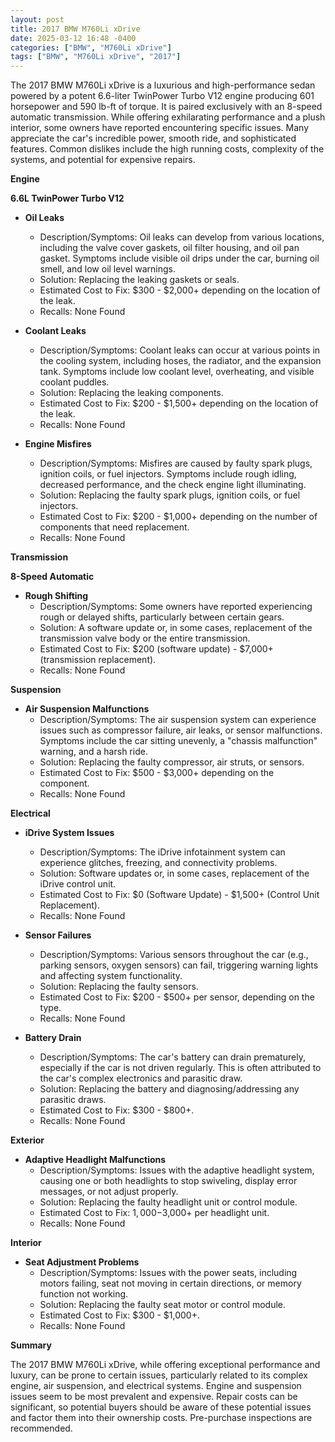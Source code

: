 ```yaml
---
layout: post
title: 2017 BMW M760Li xDrive
date: 2025-03-12 16:48 -0400
categories: ["BMW", "M760Li xDrive"]
tags: ["BMW", "M760Li xDrive", "2017"]
---
```

The 2017 BMW M760Li xDrive is a luxurious and high-performance sedan powered by a potent 6.6-liter TwinPower Turbo V12 engine producing 601 horsepower and 590 lb-ft of torque. It is paired exclusively with an 8-speed automatic transmission. While offering exhilarating performance and a plush interior, some owners have reported encountering specific issues. Many appreciate the car's incredible power, smooth ride, and sophisticated features. Common dislikes include the high running costs, complexity of the systems, and potential for expensive repairs.

**Engine**

**6.6L TwinPower Turbo V12**

*   **Oil Leaks**
    *   Description/Symptoms: Oil leaks can develop from various locations, including the valve cover gaskets, oil filter housing, and oil pan gasket. Symptoms include visible oil drips under the car, burning oil smell, and low oil level warnings.
    *   Solution: Replacing the leaking gaskets or seals.
    *   Estimated Cost to Fix: $300 - $2,000+ depending on the location of the leak.
    *   Recalls: None Found

*   **Coolant Leaks**
    *   Description/Symptoms: Coolant leaks can occur at various points in the cooling system, including hoses, the radiator, and the expansion tank. Symptoms include low coolant level, overheating, and visible coolant puddles.
    *   Solution: Replacing the leaking components.
    *   Estimated Cost to Fix: $200 - $1,500+ depending on the location of the leak.
    *   Recalls: None Found

*   **Engine Misfires**
    *   Description/Symptoms: Misfires are caused by faulty spark plugs, ignition coils, or fuel injectors. Symptoms include rough idling, decreased performance, and the check engine light illuminating.
    *   Solution: Replacing the faulty spark plugs, ignition coils, or fuel injectors.
    *   Estimated Cost to Fix: $200 - $1,000+ depending on the number of components that need replacement.
    *   Recalls: None Found

**Transmission**

**8-Speed Automatic**

*   **Rough Shifting**
    *   Description/Symptoms: Some owners have reported experiencing rough or delayed shifts, particularly between certain gears.
    *   Solution: A software update or, in some cases, replacement of the transmission valve body or the entire transmission.
    *   Estimated Cost to Fix: $200 (software update) - $7,000+ (transmission replacement).
    *   Recalls: None Found

**Suspension**

*   **Air Suspension Malfunctions**
    *   Description/Symptoms: The air suspension system can experience issues such as compressor failure, air leaks, or sensor malfunctions. Symptoms include the car sitting unevenly, a "chassis malfunction" warning, and a harsh ride.
    *   Solution: Replacing the faulty compressor, air struts, or sensors.
    *   Estimated Cost to Fix: $500 - $3,000+ depending on the component.
    *   Recalls: None Found

**Electrical**

*   **iDrive System Issues**
    *   Description/Symptoms: The iDrive infotainment system can experience glitches, freezing, and connectivity problems.
    *   Solution: Software updates or, in some cases, replacement of the iDrive control unit.
    *   Estimated Cost to Fix: $0 (Software Update) - $1,500+ (Control Unit Replacement).
    *   Recalls: None Found

*   **Sensor Failures**
    *   Description/Symptoms: Various sensors throughout the car (e.g., parking sensors, oxygen sensors) can fail, triggering warning lights and affecting system functionality.
    *   Solution: Replacing the faulty sensors.
    *   Estimated Cost to Fix: $200 - $500+ per sensor, depending on the type.
    *   Recalls: None Found

*   **Battery Drain**
    *   Description/Symptoms: The car's battery can drain prematurely, especially if the car is not driven regularly. This is often attributed to the car's complex electronics and parasitic draw.
    *   Solution: Replacing the battery and diagnosing/addressing any parasitic draws.
    *   Estimated Cost to Fix: $300 - $800+.
    *   Recalls: None Found

**Exterior**

*   **Adaptive Headlight Malfunctions**
    *   Description/Symptoms: Issues with the adaptive headlight system, causing one or both headlights to stop swiveling, display error messages, or not adjust properly.
    *   Solution: Replacing the faulty headlight unit or control module.
    *   Estimated Cost to Fix: $1,000-$3,000+ per headlight unit.
    *   Recalls: None Found

**Interior**

*   **Seat Adjustment Problems**
    *   Description/Symptoms: Issues with the power seats, including motors failing, seat not moving in certain directions, or memory function not working.
    *   Solution: Replacing the faulty seat motor or control module.
    *   Estimated Cost to Fix: $300 - $1,000+.
    *   Recalls: None Found

**Summary**

The 2017 BMW M760Li xDrive, while offering exceptional performance and luxury, can be prone to certain issues, particularly related to its complex engine, air suspension, and electrical systems. Engine and suspension issues seem to be most prevalent and expensive. Repair costs can be significant, so potential buyers should be aware of these potential issues and factor them into their ownership costs. Pre-purchase inspections are recommended.

